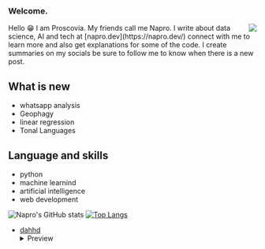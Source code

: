 ### Welcome.
<img align='right' src='https://github.com/pronapro/pronapro/blob/main/better.png'>


<p>Hello 😁 I am Proscovia. My friends call me Napro. I write about data science, AI and tech at [napro.dev](https://napro.dev/) connect with me to learn more and also get explanations for some of the code. I create summaries on my socials be sure to follow me to know when there is a new post.</p>

## What is new
* whatsapp analysis
* Geophagy
* linear regression
* Tonal Languages

## Language and skills
* python
* machine learnind
* artificial intelligence
* web development

![Napro's GitHub stats](https://github-readme-stats.vercel.app/api?username=pronapro&show_icons=true&theme=radical)
[![Top Langs](https://github-readme-stats.vercel.app/api/top-langs/?username=pronapro)](https://github.com/pronapro/github-readme-stats)

- [dahhd](https://github.com/)
    <details>
      <summary>Preview</summary>
      <img src="orangeblue.png">
    </details>




